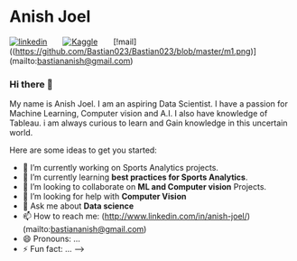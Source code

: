 # Anish Joel

[![linkedin](https://github.com/Bastian023/Bastian023.github.io/blob/master/assets/img/Webp.net-resizeimage.png)](http://www.linkedin.com/in/anish-joel/)&nbsp;&nbsp;&nbsp;&nbsp;&nbsp;&nbsp;&nbsp;[![Kaggle](https://github.com/Bastian023/Bastian023/blob/master/kaggle.png)](https://www.kaggle.com/anishbastian)&nbsp;&nbsp;&nbsp;&nbsp;&nbsp;&nbsp;&nbsp;[!mail]((https://github.com/Bastian023/Bastian023/blob/master/m1.png)](mailto:bastiananish@gmail.com)




### Hi there 👋

My name is Anish Joel. I am an aspiring Data Scientist. I have a passion for Machine Learning, Computer vision and A.I. I also have knowledge of Tableau. i am always curious to learn and Gain knowledge in this uncertain world.

Here are some ideas to get you started:
- 🔭 I’m currently working on Sports Analytics projects.
- 🌱 I’m currently learning **best practices for Sports Analytics**.
- 👯 I’m looking to collaborate on **ML and Computer vision** Projects.
- 🤔 I’m looking for help with **Computer Vision**
- 💬 Ask me about **Data science**
- 📫 How to reach me: (http://www.linkedin.com/in/anish-joel/)
(mailto:bastiananish@gmail.com)
- 😄 Pronouns: ...
- ⚡ Fun fact: ...
-->
